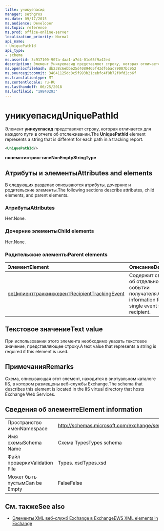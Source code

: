 ```yaml
---
title: уникуепасид
manager: sethgros
ms.date: 09/17/2015
ms.audience: Developer
ms.topic: reference
ms.prod: office-online-server
localization_priority: Normal
api_name:
- UniquePathId
api_type:
- schema
ms.assetid: 3c917100-907a-4aa1-a7d4-01c65f9a42e4
description: Элемент Уникуепасид представляет строку, которая отличается для каждого пути в отчете об отслеживании.
ms.openlocfilehash: db238c6ebbe25d4089465f43df6bac79007bc952
ms.sourcegitcommit: 34041125dc8c5f993b21cebfc4f8b72f0fd2cb6f
ms.translationtype: MT
ms.contentlocale: ru-RU
ms.lasthandoff: 06/25/2018
ms.locfileid: "19840293"
---
```

# <a name="uniquepathid"></a><span data-ttu-id="955b5-103">уникуепасид</span><span class="sxs-lookup"><span data-stu-id="955b5-103">UniquePathId</span></span>

<span data-ttu-id="955b5-104">Элемент **уникуепасид** представляет строку, которая отличается для каждого пути в отчете об отслеживании.</span><span class="sxs-lookup"><span data-stu-id="955b5-104">The **UniquePathId** element represents a string that is different for each path in a tracking report.</span></span> 
  
```XML
<UniquePathId/>
```

 <span data-ttu-id="955b5-105">**нонемптистрингтипе**</span><span class="sxs-lookup"><span data-stu-id="955b5-105">**NonEmptyStringType**</span></span>
## <a name="attributes-and-elements"></a><span data-ttu-id="955b5-106">Атрибуты и элементы</span><span class="sxs-lookup"><span data-stu-id="955b5-106">Attributes and elements</span></span>

<span data-ttu-id="955b5-107">В следующих разделах описываются атрибуты, дочерние и родительские элементы.</span><span class="sxs-lookup"><span data-stu-id="955b5-107">The following sections describe attributes, child elements, and parent elements.</span></span>
  
### <a name="attributes"></a><span data-ttu-id="955b5-108">Атрибуты</span><span class="sxs-lookup"><span data-stu-id="955b5-108">Attributes</span></span>

<span data-ttu-id="955b5-109">Нет.</span><span class="sxs-lookup"><span data-stu-id="955b5-109">None.</span></span>
  
### <a name="child-elements"></a><span data-ttu-id="955b5-110">Дочерние элементы</span><span class="sxs-lookup"><span data-stu-id="955b5-110">Child elements</span></span>

<span data-ttu-id="955b5-111">Нет.</span><span class="sxs-lookup"><span data-stu-id="955b5-111">None.</span></span>
  
### <a name="parent-elements"></a><span data-ttu-id="955b5-112">Родительские элементы</span><span class="sxs-lookup"><span data-stu-id="955b5-112">Parent elements</span></span>

|<span data-ttu-id="955b5-113">**Элемент**</span><span class="sxs-lookup"><span data-stu-id="955b5-113">**Element**</span></span>|<span data-ttu-id="955b5-114">**Описание**</span><span class="sxs-lookup"><span data-stu-id="955b5-114">**Description**</span></span>|
|:-----|:-----|
|[<span data-ttu-id="955b5-115">реЦипиенттраккинжевент</span><span class="sxs-lookup"><span data-stu-id="955b5-115">RecipientTrackingEvent</span></span>](recipienttrackingevent.md) <br/> |<span data-ttu-id="955b5-116">Содержит сведения об отдельном событии получателя.</span><span class="sxs-lookup"><span data-stu-id="955b5-116">Contains information for a single event for a recipient.</span></span>  <br/> |
   
## <a name="text-value"></a><span data-ttu-id="955b5-117">Текстовое значение</span><span class="sxs-lookup"><span data-stu-id="955b5-117">Text value</span></span>

<span data-ttu-id="955b5-118">При использовании этого элемента необходимо указать текстовое значение, представляющее строку.</span><span class="sxs-lookup"><span data-stu-id="955b5-118">A text value that represents a string is required if this element is used.</span></span>
  
## <a name="remarks"></a><span data-ttu-id="955b5-119">Примечания</span><span class="sxs-lookup"><span data-stu-id="955b5-119">Remarks</span></span>

<span data-ttu-id="955b5-120">Схема, описывающая этот элемент, находится в виртуальном каталоге IIS, в котором размещены веб-службы Exchange.</span><span class="sxs-lookup"><span data-stu-id="955b5-120">The schema that describes this element is located in the IIS virtual directory that hosts Exchange Web Services.</span></span>
  
## <a name="element-information"></a><span data-ttu-id="955b5-121">Сведения об элементе</span><span class="sxs-lookup"><span data-stu-id="955b5-121">Element information</span></span>

|||
|:-----|:-----|
|<span data-ttu-id="955b5-122">Пространство имен</span><span class="sxs-lookup"><span data-stu-id="955b5-122">Namespace</span></span>  <br/> |http://schemas.microsoft.com/exchange/services/2006/types  <br/> |
|<span data-ttu-id="955b5-123">Имя схемы</span><span class="sxs-lookup"><span data-stu-id="955b5-123">Schema Name</span></span>  <br/> |<span data-ttu-id="955b5-124">Схема Types</span><span class="sxs-lookup"><span data-stu-id="955b5-124">Types schema</span></span>  <br/> |
|<span data-ttu-id="955b5-125">Файл проверки</span><span class="sxs-lookup"><span data-stu-id="955b5-125">Validation File</span></span>  <br/> |<span data-ttu-id="955b5-126">Types. xsd</span><span class="sxs-lookup"><span data-stu-id="955b5-126">Types.xsd</span></span>  <br/> |
|<span data-ttu-id="955b5-127">Может быть пустым</span><span class="sxs-lookup"><span data-stu-id="955b5-127">Can be Empty</span></span>  <br/> |<span data-ttu-id="955b5-128">False</span><span class="sxs-lookup"><span data-stu-id="955b5-128">False</span></span>  <br/> |
   
## <a name="see-also"></a><span data-ttu-id="955b5-129">См. также</span><span class="sxs-lookup"><span data-stu-id="955b5-129">See also</span></span>



- [<span data-ttu-id="955b5-130">Элементы XML веб-служб Exchange в Exchange</span><span class="sxs-lookup"><span data-stu-id="955b5-130">EWS XML elements in Exchange</span></span>](ews-xml-elements-in-exchange.md)

